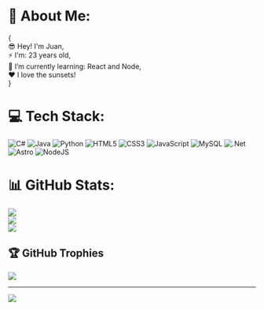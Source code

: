 # 💫 About Me:
{<br>😎 Hey! I'm Juan,<br>⚡ I'm: 23 years old,<br>🌱 I’m currently learning: React and Node,<br>❤️ I love the sunsets!<br>}


# 💻 Tech Stack:
![C#](https://img.shields.io/badge/c%23-%23239120.svg?style=for-the-badge&logo=csharp&logoColor=white) ![Java](https://img.shields.io/badge/java-%23ED8B00.svg?style=for-the-badge&logo=openjdk&logoColor=white) ![Python](https://img.shields.io/badge/python-3670A0?style=for-the-badge&logo=python&logoColor=ffdd54) ![HTML5](https://img.shields.io/badge/html5-%23E34F26.svg?style=for-the-badge&logo=html5&logoColor=white) ![CSS3](https://img.shields.io/badge/css3-%231572B6.svg?style=for-the-badge&logo=css3&logoColor=white) ![JavaScript](https://img.shields.io/badge/javascript-%23323330.svg?style=for-the-badge&logo=javascript&logoColor=%23F7DF1E)  ![MySQL](https://img.shields.io/badge/mysql-4479A1.svg?style=for-the-badge&logo=mysql&logoColor=white) ![.Net](https://img.shields.io/badge/.NET-5C2D91?style=for-the-badge&logo=.net&logoColor=white) ![Astro](https://img.shields.io/badge/astro-%232C2052.svg?style=for-the-badge&logo=astro&logoColor=white) ![NodeJS](https://img.shields.io/badge/node.js-6DA55F?style=for-the-badge&logo=node.js&logoColor=white)
# 📊 GitHub Stats:
![](https://github-readme-stats.vercel.app/api?username=SchallmoserJuan&theme=gotham&hide_border=false&include_all_commits=true&count_private=true)<br/>
![](https://github-readme-streak-stats.herokuapp.com/?user=SchallmoserJuan&theme=gotham&hide_border=false)<br/>
![](https://github-readme-stats.vercel.app/api/top-langs/?username=SchallmoserJuan&theme=gotham&hide_border=false&include_all_commits=true&count_private=true&layout=compact)

## 🏆 GitHub Trophies
![](https://github-profile-trophy.vercel.app/?username=SchallmoserJuan&theme=holi&no-frame=false&no-bg=false&margin-w=4)

---
[![](https://visitcount.itsvg.in/api?id=SchallmoserJuan&icon=7&color=12)](https://visitcount.itsvg.in)

<!-- Proudly created with GPRM ( https://gprm.itsvg.in ) -->

